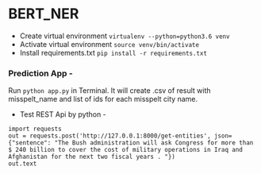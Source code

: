 # BERT_NER
- Create virtual environment  `virtualenv --python=python3.6 venv`
- Activate virtual environment `source venv/bin/activate`
- Install requirements.txt `pip install -r requirements.txt`

### Prediction App - 
Run `python app.py` in Terminal. It will create .csv of result with misspelt_name and list of ids for each misspelt city name.

- Test REST Api by python - 
```
import requests
out = requests.post('http://127.0.0.1:8000/get-entities', json={"sentence": "The Bush administration will ask Congress for more than $ 240 billion to cover the cost of military operations in Iraq and Afghanistan for the next two fiscal years . "})
out.text 
```